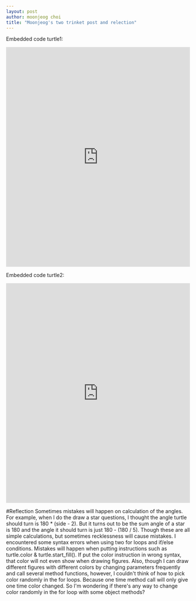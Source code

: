 ```yaml
---
layout: post
author: moonjeog choi
title: "Moonjeog's two trinket post and relection"
---
```


Embedded code turtle1:
<iframe src="https://trinket.io/embed/python/2d5331231e" width="100%" height="600" frameborder="0" marginwidth="0" marginheight="0" allowfullscreen></iframe>

Embedded code turtle2:
<iframe src="https://trinket.io/embed/python/5e546bc310" width="100%" height="600" frameborder="0" marginwidth="0" marginheight="0" allowfullscreen></iframe>

#Reflection
Sometimes mistakes will happen on calculation of the angles. For example, when I do the draw a star questions, I thought the angle turtle should turn is 180 * (side - 2). But it turns out to be the sum angle of a star is 180 and the angle it should turn is just 180 - (180 / 5). Though these are all simple calculations, but sometimes recklessness will cause mistakes.
I encountered some syntax errors when using two for loops and if/else conditions. Mistakes will happen when putting instructions such as turtle.color & turtle.start_fill(). If put the color instruction in wrong syntax, that color will not even show when drawing figures. Also, though I can draw different figures with different colors by changing parameters frequently 
and call several method functions, however, I couldn't think of how to pick color randomly in the for loops. Because one time method call will only give one time color changed. So I'm wondering if there's any way to change color randomly in the for loop with some object methods? 
